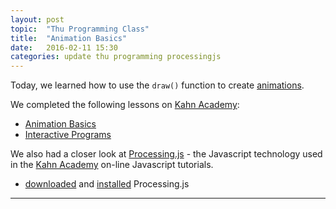 ```yaml
---
layout: post
topic:  "Thu Programming Class"
title:  "Animation Basics"
date:   2016-02-11 15:30
categories: update thu programming processingjs
---
```


Today, we learned how to use the ```draw()``` function to create [animations].

We completed the following lessons on [Kahn Academy]:

- [Animation Basics](https://www.khanacademy.org/computing/computer-programming/programming/animation-basics/a/what-are-animations)
- [Interactive Programs](https://www.khanacademy.org/computing/computer-programming/programming/interactive-programs/p/mouse-interaction)

We also had a closer look at [Processing.js] - the Javascript technology used in the [Kahn Academy] on-line Javascript
tutorials.

- [downloaded] and [installed] Processing.js

---
[Intro to JS: Drawing & Animation]: https://www.khanacademy.org/computing/computer-programming/programming
[SpaceHockey]:                      https://github.com/golden-garage/SpaceHockey
[Processing.js]:                    http://processingjs.org/
[downloaded]:                       http://processingjs.org/download/
[installed]:                        http://processingjs.org/articles/jsQuickStart.html
[Kahn Academy]:                     https://www.khanacademy.org/
[animations]:                       https://www.khanacademy.org/computing/computer-programming/programming/animation-basics/a/what-are-animations
